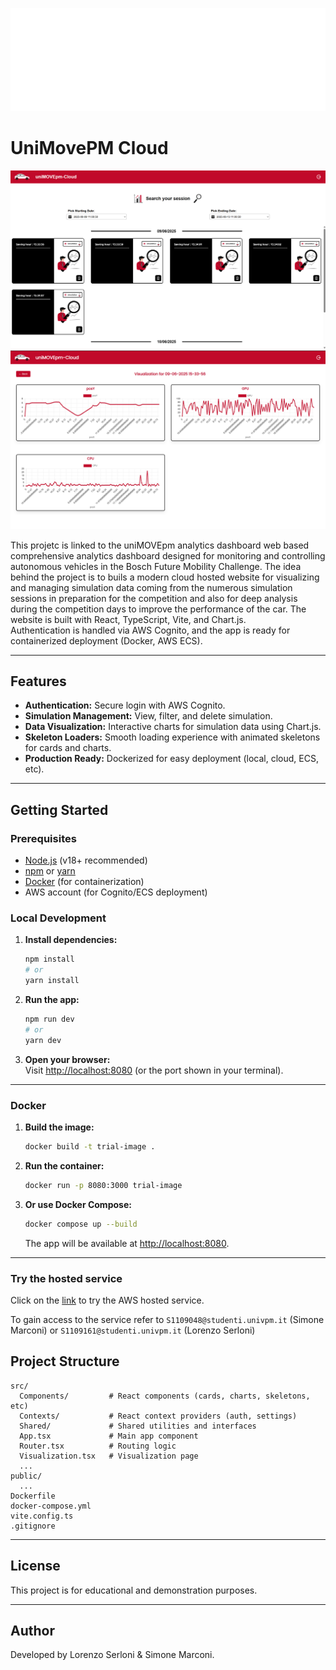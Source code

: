![UniMovePm Logo](./public/Univpm_Logo.svg)
# UniMovePM Cloud


![Dashboard Page](./public/Homepage.png)
![Visualization Page](./public/VisualizationPage.png)

This projetc is linked to the uniMOVEpm analytics dashboard web based comprehensive analytics dashboard designed for monitoring and controlling autonomous vehicles in the Bosch Future Mobility Challenge. The idea behind the project is to buils a modern cloud hosted website for visualizing and managing simulation data coming from the numerous simulation sessions in preparation for the competition and also for deep analysis during the competition days to improve the performance of the car. The website is built with React, TypeScript, Vite, and Chart.js.  
Authentication is handled via AWS Cognito, and the app is ready for containerized deployment (Docker, AWS ECS).

---

## Features

- **Authentication:** Secure login with AWS Cognito.
- **Simulation Management:** View, filter, and delete simulation.
- **Data Visualization:** Interactive charts for simulation data using Chart.js.
- **Skeleton Loaders:** Smooth loading experience with animated skeletons for cards and charts.
- **Production Ready:** Dockerized for easy deployment (local, cloud, ECS, etc).

---

## Getting Started

### Prerequisites

- [Node.js](https://nodejs.org/) (v18+ recommended)
- [npm](https://www.npmjs.com/) or [yarn](https://yarnpkg.com/)
- [Docker](https://www.docker.com/) (for containerization)
- AWS account (for Cognito/ECS deployment)

### Local Development

1. **Install dependencies:**
   ```sh
   npm install
   # or
   yarn install
   ```

2. **Run the app:**
   ```sh
   npm run dev
   # or
   yarn dev
   ```

3. **Open your browser:**  
   Visit [http://localhost:8080](http://localhost:8080) (or the port shown in your terminal).

---

### Docker

1. **Build the image:**
   ```sh
   docker build -t trial-image .
   ```

2. **Run the container:**
   ```sh
   docker run -p 8080:3000 trial-image
   ```

3. **Or use Docker Compose:**
   ```sh
   docker compose up --build
   ```

   The app will be available at [http://localhost:8080](http://localhost:8080).

---
### Try the hosted service
Click on the [link](https://architetture.83fk81g8730d2.eu-west-3.cs.amazonlightsail.com/) to try the AWS hosted service.

To gain access to the service refer to `S1109048@studenti.univpm.it` (Simone Marconi) or `S1109161@studenti.univpm.it` (Lorenzo Serloni)

## Project Structure

```
src/
  Components/         # React components (cards, charts, skeletons, etc)
  Contexts/           # React context providers (auth, settings)
  Shared/             # Shared utilities and interfaces
  App.tsx             # Main app component
  Router.tsx          # Routing logic
  Visualization.tsx   # Visualization page
  ...
public/
  ...
Dockerfile
docker-compose.yml
vite.config.ts
.gitignore
```

---

## License

This project is for educational and demonstration purposes.

---

## Author

Developed by Lorenzo Serloni & Simone Marconi.

